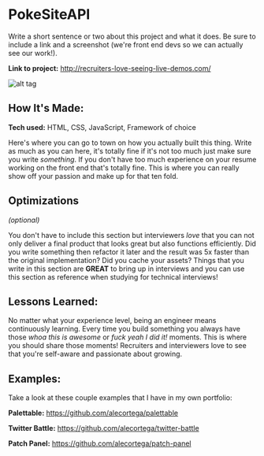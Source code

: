 # PokeSiteAPI
Write a short sentence or two about this project and what it does. Be sure to include a link and a screenshot (we're front end devs so we can actually see our work!).

**Link to project:** http://recruiters-love-seeing-live-demos.com/

![alt tag](http://placecorgi.com/1200/650)

## How It's Made:

**Tech used:** HTML, CSS, JavaScript, Framework of choice

Here's where you can go to town on how you actually built this thing. Write as much as you can here, it's totally fine if it's not too much just make sure you write *something*. If you don't have too much experience on your resume working on the front end that's totally fine. This is where you can really show off your passion and make up for that ten fold.

## Optimizations
*(optional)*

You don't have to include this section but interviewers *love* that you can not only deliver a final product that looks great but also functions efficiently. Did you write something then refactor it later and the result was 5x faster than the original implementation? Did you cache your assets? Things that you write in this section are **GREAT** to bring up in interviews and you can use this section as reference when studying for technical interviews!

## Lessons Learned:

No matter what your experience level, being an engineer means continuously learning. Every time you build something you always have those *whoa this is awesome* or *fuck yeah I did it!* moments. This is where you should share those moments! Recruiters and interviewers love to see that you're self-aware and passionate about growing.

## Examples:
Take a look at these couple examples that I have in my own portfolio:

**Palettable:** https://github.com/alecortega/palettable

**Twitter Battle:** https://github.com/alecortega/twitter-battle

**Patch Panel:** https://github.com/alecortega/patch-panel



